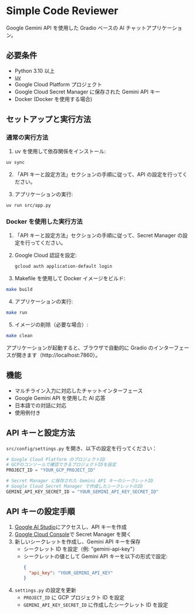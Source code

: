 # Simple Code Reviewer

Google Gemini API を使用した Gradio ベースの AI チャットアプリケーション。

## 必要条件

- Python 3.10 以上
- [uv](https://github.com/astral-sh/uv)
- Google Cloud Platform プロジェクト
- Google Cloud Secret Manager に保存された Gemini API キー
- Docker (Docker を使用する場合)

## セットアップと実行方法

### 通常の実行方法

1. uv を使用して依存関係をインストール:

```bash
uv sync
```

2. 「API キーと設定方法」セクションの手順に従って、API の設定を行ってください。

3. アプリケーションの実行:

```bash
uv run src/app.py
```

### Docker を使用した実行方法

1. 「API キーと設定方法」セクションの手順に従って、Secret Manager の設定を行ってください。

2. Google Cloud 認証を設定:

   ```bash
   gcloud auth application-default login
   ```

3. Makefile を使用して Docker イメージをビルド:

```bash
make build
```

4. アプリケーションの実行:

```bash
make run
```

5. イメージの削除（必要な場合）:

```bash
make clean
```

アプリケーションが起動すると、ブラウザで自動的に Gradio のインターフェースが開きます（http://localhost:7860）。

## 機能

- マルチライン入力に対応したチャットインターフェース
- Google Gemini API を使用した AI 応答
- 日本語での対話に対応
- 使用例付き

## API キーと設定方法

`src/config/settings.py` を開き、以下の設定を行ってください：

```python
# Google Cloud Platform のプロジェクトID
# GCPのコンソールで確認できるプロジェクトIDを設定
PROJECT_ID = "YOUR_GCP_PROJECT_ID"

# Secret Manager に保存された Gemini API キーのシークレットID
# Google Cloud Secret Manager で作成したシークレットのID
GEMINI_API_KEY_SECRET_ID = "YOUR_GEMINI_API_KEY_SECRET_ID"
```

## API キーの設定手順

1. [Google AI Studio](https://makersuite.google.com/app/apikey)にアクセスし、API キーを作成
2. [Google Cloud Console](https://console.cloud.google.com/)で Secret Manager を開く
3. 新しいシークレットを作成し、Gemini API キーを保存
   - シークレット ID を設定（例: "gemini-api-key"）
   - シークレットの値として Gemini API キーを以下の形式で設定:
     ```json
     {
       "api_key": "YOUR_GEMINI_API_KEY"
     }
     ```
4. `settings.py` の設定を更新
   - `PROJECT_ID` に GCP プロジェクト ID を設定
   - `GEMINI_API_KEY_SECRET_ID` に作成したシークレット ID を設定
